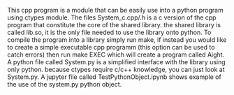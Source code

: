 This cpp program is a module that can be easily use into a python program using ctypes module.
The files System_c.cpp/.h is a c version of the cpp program that constitute the core of the shared library.
the shared library is called lib.so, it is the only file needed to use the library onto python.
To compile the program into a library simply run make, if instead you would like to create a simple executable cpp programm (this option can be used to catch errors) then run make EXEC which will create a program called Aight.
A python file called System.py is a simplified interface with the library using only python. because ctypes require c/c++ knowledge, you can just look at System.py.
A jupyter file called TestPythonObject.ipynb shows example of the use of the system.py python object.

